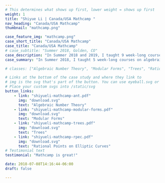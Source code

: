 ```yaml
---
# This determines what shows up first, lower weight = shows up first
weight: 1
title: "Shiyue Li | Canada/USA Mathcamp "
nav_heading: "Canada/USA Mathcamp"
thumbnail: "mathcamp.png"

case_feature_img: "mathcamp.png"
case_short_title: "Canada/USA Mathcamp"
case_title: "Canada/USA Mathcamp"
# case_subtitle: "Summer 2018, Golden, CO"
case_description: "In Summer 2018 and 2019, I taught 9 week-long courses on algebraic number theory, modular forms, geometric group theory, rational points on elliptic curves, tropical plane curves, group theory, Young tableaux at Mathcamp. "
case_summary: "In Summer 2018, I taught 5 week-long courses on algebraic number theory, modular forms, geometric group theory, rational points on elliptic curves and tropical plane curves at Mathcamp. In Summer 2019, I taught 3 themed courses on Young Tableaux. They demonstrate the connections of Young Tableaux with representation theory, combinatorics, and probability. I also taught Introduction to Group Theory. Notes are coming up soon."

# classes: ["Algebraic Number Theory", "Modular Forms", "Trees", "Rational Points on Elliptic Curves", "Tropical Plane Curves"]

# Links at the bottom of the case study and where they link to
# img is the svg that's part of the button. You can use eyeball.svg or download.svg
# Place your custom svgs into /static/svg
button_links:
    - link: "shiyueli-mathcamp-ant.pdf"
      img: "download.svg"
      text: "Algebraic Number Theory"
    - link: "shiyueli-mathcamp-modular-forms.pdf"
      img: "download.svg"
      text: "Modular Forms"
    - link: "shiyueli-mathcamp-trees.pdf"
      img: "download.svg"
      text: "Trees"
    - link: "shiyueli-mathcamp-rpec.pdf"
      img: "download.svg"
      text: "Rational Points on Elliptic Curves"
# Testimonial text
testimonial: "Mathcamp is great!"

date: 2018-07-08T14:16:44-06:00
draft: false

---
```

